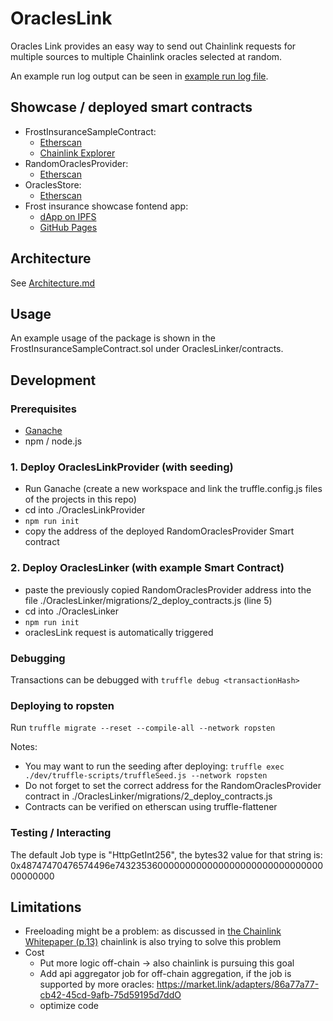 # OraclesLink

Oracles Link provides an easy way to send out Chainlink requests for multiple sources to multiple Chainlink oracles selected at random.

An example run log output can be seen in [example run log file](example%20run.log).

## Showcase / deployed smart contracts

- FrostInsuranceSampleContract:
  - [Etherscan](https://ropsten.etherscan.io/address/0x4ca55A262B7546D90dfF3B194513Edd51862620E)
  - [Chainlink Explorer](https://ropsten.explorer.chain.link/job-runs?search=0x4ca55A262B7546D90dfF3B194513Edd51862620E)
- RandomOraclesProvider:
  - [Etherscan](https://ropsten.etherscan.io/address/0x7D8094e6643D4C3E169fD9426AC4c8Cf83042613)
- OraclesStore:
  - [Etherscan](https://ropsten.etherscan.io/address/0x82E95FFE665D823328251cF644Fef73E7496735f)
- Frost insurance showcase fontend app: 
  - [dApp on IPFS](https://ipfs.io/ipfs/QmPB8AAzuVoZsN4hrakHJvt4gMZVgapFSArtrE6U6SH7NP)
  - [GitHub Pages](https://bergben.github.io/OraclesLinker/)

## Architecture
See [Architecture.md](./Architecture.md)

## Usage
An example usage of the package is shown in the FrostInsuranceSampleContract.sol under OraclesLinker/contracts.

## Development

### Prerequisites
 - [Ganache](https://www.trufflesuite.com/ganache)
 - npm / node.js
 
### 1. Deploy OraclesLinkProvider (with seeding)
 - Run Ganache (create a new workspace and link the truffle.config.js files of the projects in this repo)
 - cd into ./OraclesLinkProvider
 - `npm run init`
 - copy the address of the deployed RandomOraclesProvider Smart contract

### 2. Deploy OraclesLinker (with example Smart Contract)
 - paste the previously copied RandomOraclesProvider address into the file ./OraclesLinker/migrations/2_deploy_contracts.js (line 5)
 - cd into ./OraclesLinker
 - `npm run init`
 - oraclesLink request is automatically triggered

### Debugging
Transactions can be debugged with `truffle debug <transactionHash>`

### Deploying to ropsten
Run
```truffle migrate --reset --compile-all --network ropsten```

Notes: 
- You may want to run the seeding after deploying: `truffle exec ./dev/truffle-scripts/truffleSeed.js --network ropsten`
- Do not forget to set the correct address for the RandomOraclesProvider contract in ./OraclesLinker/migrations/2_deploy_contracts.js
- Contracts can be verified on etherscan using truffle-flattener

### Testing / Interacting

The default Job type is "HttpGetInt256", the bytes32 value for that string is: 0x48747470476574496e7432353600000000000000000000000000000000000000

## Limitations
- Freeloading might be a problem: as discussed in [the Chainlink Whitepaper (p.13)](https://link.smartcontract.com/whitepaper) chainlink is also trying to solve this problem
- Cost
  - Put more logic off-chain -> also chainlink is pursuing this goal
  - Add api aggregator job for off-chain aggregation, if the job is supported by more oracles: https://market.link/adapters/86a77a77-cb42-45cd-9afb-75d59195d7ddO
  - optimize code
